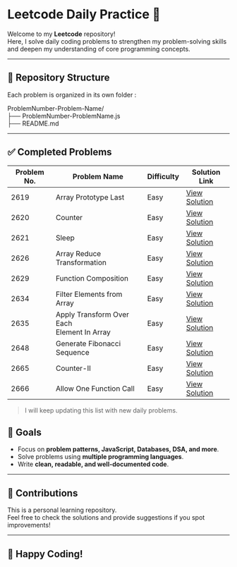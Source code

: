 # Leetcode Daily Practice 🚀

Welcome to my **Leetcode** repository!  
Here, I solve daily coding problems to strengthen my problem-solving skills and deepen my understanding of core programming concepts.

---

## 📂 Repository Structure
Each problem is organized in its own folder :

ProblemNumber-Problem-Name/ <br>
├── ProblemNumber-ProblemName.js <br>
├── README.md


---

## ✅ Completed Problems
| Problem No. | Problem Name                 | Difficulty | Solution Link                      |
|-------------|------------------------------|------------|------------------------------------|
| 2619        | Array Prototype Last         | Easy       | [View Solution](./2619-Array-Prototype-Last) |
| 2620        | Counter                      | Easy       | [View Solution](./2620-Counter)             |
| 2621        | Sleep                        | Easy       | [View Solution](./2621-Sleep)               |
| 2626        | Array Reduce Transformation  | Easy       | [View Solution](./2626-Array-Reduce-Transformation)     |
| 2629        | Function Composition         | Easy       | [View Solution](./2629-Function-Composition)     |
| 2634        | Filter Elements from Array   | Easy       | [View Solution](./2634-Filter-Elements-from-Array)     |
| 2635        | Apply Transform Over Each <br> Element In Array        | Easy       | [View Solution](./2635-Apply-Transform-Over-Each-Element-in-Array)     |
| 2648        | Generate Fibonacci Sequence  | Easy       | [View Solution](./2648-Generate-Fibonacci-Sequence)     |
| 2665        | Counter-II                   | Easy       | [View Solution](./2665-Counter-II)     |
| 2666        | Allow One Function Call      | Easy       | [View Solution](./2666-Allow-One-Function-Call)     |
> I will keep updating this list with new daily problems.


## 🎯 Goals
- Focus on **problem patterns, JavaScript, Databases, DSA, and more**.
- Solve problems using **multiple programming languages**.
- Write **clean, readable, and well-documented code**.


---

## 📢 Contributions
This is a personal learning repository.  
Feel free to check the solutions and provide suggestions if you spot improvements!

---

## 🚀 Happy Coding!